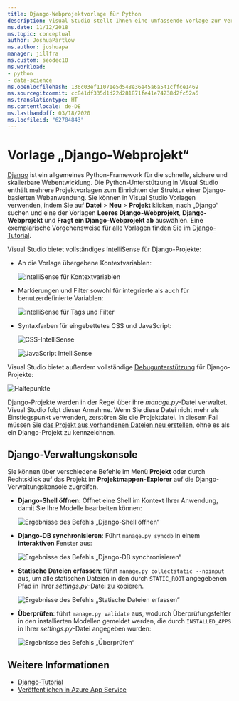 ```yaml
---
title: Django-Webprojektvorlage für Python
description: Visual Studio stellt Ihnen eine umfassende Vorlage zur Verfügung, mit der Sie mithilfe von Python einfach und schnell Django-Webanwendungen erstellen können.
ms.date: 11/12/2018
ms.topic: conceptual
author: JoshuaPartlow
ms.author: joshuapa
manager: jillfra
ms.custom: seodec18
ms.workload:
- python
- data-science
ms.openlocfilehash: 136c03ef11071e5d548e36e45a6a541cffce1469
ms.sourcegitcommit: cc841df335d1d22d281871fe41e74238d2fc52a6
ms.translationtype: HT
ms.contentlocale: de-DE
ms.lasthandoff: 03/18/2020
ms.locfileid: "62784843"
---
```

# <a name="django-web-project-template"></a>Vorlage „Django-Webprojekt“

[Django](https://www.djangoproject.com/) ist ein allgemeines Python-Framework für die schnelle, sichere und skalierbare Webentwicklung. Die Python-Unterstützung in Visual Studio enthält mehrere Projektvorlagen zum Einrichten der Struktur einer Django-basierten Webanwendung. Sie können in Visual Studio Vorlagen verwenden, indem Sie auf **Datei** > **Neu** > **Projekt** klicken, nach „Django“ suchen und eine der Vorlagen **Leeres Django-Webprojekt**, **Django-Webprojekt** und **Fragt ein Django-Webprojekt ab** auswählen. Eine exemplarische Vorgehensweise für alle Vorlagen finden Sie im [Django-Tutorial](learn-django-in-visual-studio-step-01-project-and-solution.md).

Visual Studio bietet vollständiges IntelliSense für Django-Projekte:

- An die Vorlage übergebene Kontextvariablen:

    ![IntelliSense für Kontextvariablen](media/template-django-intellisense.png)

- Markierungen und Filter sowohl für integrierte als auch für benutzerdefinierte Variablen:

    ![IntelliSense für Tags und Filter](media/template-django-intellisense-filter.png)

- Syntaxfarben für eingebettetes CSS und JavaScript:

    ![CSS-IntelliSense](media/template-django-intellisense-css.png)

    ![JavaScript IntelliSense](media/template-django-intellisense-js.png)

Visual Studio bietet außerdem vollständige [Debugunterstützung](debugging-python-in-visual-studio.md) für Django-Projekte:

![Haltepunkte](media/template-django-debugging.png)

Django-Projekte werden in der Regel über ihre *manage.py*-Datei verwaltet. Visual Studio folgt dieser Annahme. Wenn Sie diese Datei nicht mehr als Einstiegspunkt verwenden, zerstören Sie die Projektdatei. In diesem Fall müssen Sie [das Projekt aus vorhandenen Dateien neu erstellen](managing-python-projects-in-visual-studio.md#create-a-project-from-existing-files), ohne es als ein Django-Projekt zu kennzeichnen.

## <a name="django-management-console"></a>Django-Verwaltungskonsole

Sie können über verschiedene Befehle im Menü **Projekt** oder durch Rechtsklick auf das Projekt im **Projektmappen-Explorer** auf die Django-Verwaltungskonsole zugreifen.

- **Django-Shell öffnen**: Öffnet eine Shell im Kontext Ihrer Anwendung, damit Sie Ihre Modelle bearbeiten können:

    ![Ergebnisse des Befehls „Django-Shell öffnen“](media/template-django-console-shell.png)

- **Django-DB synchronisieren**: Führt `manage.py syncdb` in einem **interaktiven** Fenster aus:

    ![Ergebnisse des Befehls „Django-DB synchronisieren“](media/template-django-console-sync-db.png)

- **Statische Dateien erfassen**: führt `manage.py collectstatic --noinput` aus, um alle statischen Dateien in den durch `STATIC_ROOT` angegebenen Pfad in Ihrer *settings.py*-Datei zu kopieren.

    ![Ergebnisse des Befehls „Statische Dateien erfassen“](media/template-django-console-collect-static.png)

- **Überprüfen**: führt `manage.py validate` aus, wodurch Überprüfungsfehler in den installierten Modellen gemeldet werden, die durch `INSTALLED_APPS` in Ihrer *settings.py*-Datei angegeben wurden:

    ![Ergebnisse des Befehls „Überprüfen“](media/template-django-console-validate.png)

## <a name="see-also"></a>Weitere Informationen

- [Django-Tutorial](learn-django-in-visual-studio-step-01-project-and-solution.md)
- [Veröffentlichen in Azure App Service](publishing-python-web-applications-to-azure-from-visual-studio.md)
